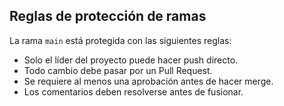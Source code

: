 ## Reglas de protección de ramas

La rama `main` está protegida con las siguientes reglas:

- Solo el líder del proyecto puede hacer push directo.
- Todo cambio debe pasar por un Pull Request.
- Se requiere al menos una aprobación antes de hacer merge.
- Los comentarios deben resolverse antes de fusionar.
